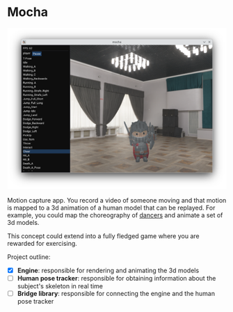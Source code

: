 # Mocha

![Current state of the app](screenshot.png)

Motion capture app. You record a video of someone moving
and that motion is mapped to a 3d animation of a human model
that can be replayed. For example, you could map the choreography
of [dancers](https://www.youtube.com/watch?v=iEyOhEiA5kQ) and
animate a set of 3d models.

This concept could extend into a fully fledged game where
you are rewarded for exercising.

Project outline:
- [x] **Engine**: responsible for rendering and animating the 3d models
- [ ] **Human pose tracker**: responsible for obtaining information about the subject's skeleton in real time
- [ ] **Bridge library**: responsible for connecting the engine and the human pose tracker
